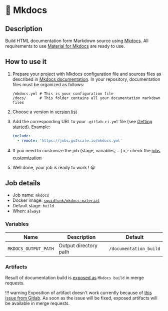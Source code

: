 # 📃 Mkdocs

## Description

Build HTML documentation form Markdown source using
[Mkdocs](https://www.mkdocs.org/). All requirements to use [Material for
Mkdocs](https://squidfunk.github.io/mkdocs-material/) are ready to use.

## How to use it

1. Prepare your project with Mkdocs configuration file and sources files as
   described in [Mkdocs
   documentation](https://www.mkdocs.org/#getting-started). In your repository,
   documentation files must be organized as follows:

    ```
    /mkdocs.yml # This is your configuration file
    /docs/      # This folder contains all your documentation markdown files
    ```
2. Choose a version in [version list](#versions)
3. Add the corresponding URL to your `.gitlab-ci.yml` file (see [Getting
   started](/use-the-hub/)). Example:

    ```yaml
    include:
      - remote: 'https://jobs.go2scale.io/mkdocs.yml'
    ```

4. If you need to customize the job (stage, variables, ...) 👉 check the [jobs
   customization](/use-the-hub/#jobs-customization)

5. Well done, your job is ready to work ! 😀

## Job details

* Job name: `mkdocs`
* Docker image:
[`squidfunk/mkdocs-material`](https://hub.docker.com/r/squidfunk/mkdocs-material)
* Default stage: `build`
* When: `always`

### Variables

| Name | Description | Default |
| ---- | ----------- | ------- |
| `MKDOCS_OUTPUT_PATH` | Output directory path | `/documentation_build` |

### Artifacts

Result of documentation build is [exposed
as](https://docs.gitlab.com/ee/ci/yaml/#artifactsexpose_as) `Mkdocs build` in
merge requests.

!!! warning
    Exposition of artifact doesn't work currently because of [this issue from
    Gitlab](https://gitlab.com/gitlab-org/gitlab/-/issues/37129). As soon as
    the issue will be fixed, exposed artifacts will be available in merge
    requests.
